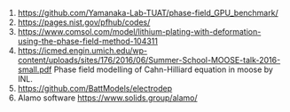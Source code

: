 1. https://github.com/Yamanaka-Lab-TUAT/phase-field_GPU_benchmark/
2.  https://pages.nist.gov/pfhub/codes/
3. https://www.comsol.com/model/lithium-plating-with-deformation-using-the-phase-field-method-104311
4. https://icmed.engin.umich.edu/wp-content/uploads/sites/176/2016/06/Summer-School-MOOSE-talk-2016-small.pdf Phase field modelling of Cahn-Hilliard equation in moose by INL.
5. https://github.com/BattModels/electrodep
6. Alamo software https://www.solids.group/alamo/ 